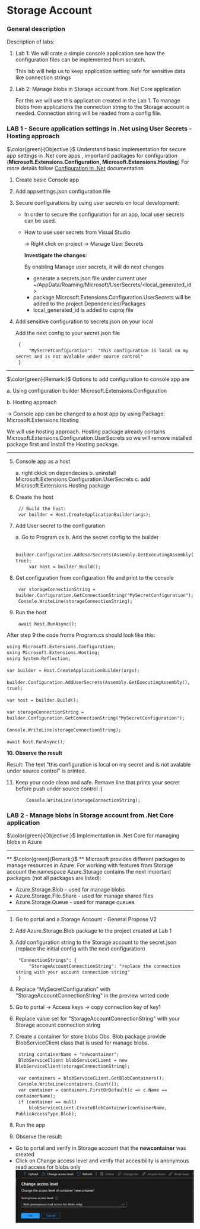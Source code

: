 # Storage Account
### General description

Description of labs:
1. Lab 1: We will crate a simple console application see how the configuration files can be implemented from scratch. 

	This lab will help us to keep application setting safe for sensitive data like connection strings

2. Lab 2: Manage blobs in Storage account from .Net Core application

	For this we will use this application created in the Lab 1. 
	To manage blobs from applications the connection string to the Storage account is needed. 
	Connection string will be readed from a config file.

### LAB 1 - Secure application settings in .Net using User Secrets - Hosting approach
$\color{green}{Objective:}$ Understand basic implementation for secure app settings in .Net core apps
, importand packages for configuration (**Microsoft.Extensions.Configuration, Microsoft.Extensions.Hosting**)
For more details follow [Configuration in .Net](https://learn.microsoft.com/en-us/dotnet/core/extensions/configuration) documentation

1. Create basic Console app
2. Add appsettings.json configuration file
3. Secure configurations by using user secrets on local development:
	- In order to secure the configuration for an app, local user secrets can be used.
	- How to use user secrets from Visual Studio
	
		-> Right click on project -> Manage User Secrets

		**Investigate the changes:**
		
		By enabling Manage user secrets, it will do next changes

		- generate a secrets.json file under current user ~/AppData/Roaming/Microsoft/UserSecrets/<local_generated_id>
		- package Microsoft.Extensions.Configuration.UserSecrets will be added to the project Dependencies/Packages
		- <UserSecretsId>local_generated_id</UserSecretsId> is added to csproj file

4. Add sensitive configuration to secrets.json on your local
			
	Add the next config to your secret.json file
		
		{
			"MySecretConfiguration":  "this configuration is local on my secret and is not avalable under source control"
		}
-------------------------------------------------------------------
$\color{green}{Remark:}$ Options to add configuration to console app are

a. Using configuration builder Microsoft.Extensions.Configuration

b. Hosting approach 

-> Console app can be changed to a host app by using Package: Microsoft.Extensions.Hosting

We will use hosting approach. Hosting package already contains Microsoft.Extensions.Configuration.UserSecrets so we will remove installed package first and install the Hosting package.

--------------------------------------------------------------------

5. Console app as a host

	a. right ckick on dependecies
	b. uninstall Microsoft.Extensions.Configuration.UserSecrets
	c. add Microsoft.Extensions.Hosting package 

6. Create the host

		// Build the host:
		var builder = Host.CreateApplicationBuilder(args);

7. Add User secret to the configuration
	
	a. Go to Program.cs	
	b. Add the secret config to the builder
		
			builder.Configuration.AddUserSecrets(Assembly.GetExecutingAssembly(), true);
			var host = builder.Build();

8. Get configuration from configuration file and print to the console

		var storageConnectionString = builder.Configuration.GetConnectionString("MySecretConfiguration");
		Console.WriteLine(storageConnectionString);

9. Run the host

		await host.RunAsync();


After step 9 the code frome Program.cs should look like this:
		
	using Microsoft.Extensions.Configuration;
	using Microsoft.Extensions.Hosting;
	using System.Reflection;
	
	var builder = Host.CreateApplicationBuilder(args);
	
	builder.Configuration.AddUserSecrets(Assembly.GetExecutingAssembly(), true);

	var host = builder.Build();

	var storageConnectionString = builder.Configuration.GetConnectionString("MySecretConfiguration");

	Console.WriteLine(storageConnectionString);

	await host.RunAsync();
**10. Observe the result**

Result: The text "this configuration is local on my secret and is not avalable under source control" is printed.

11. Keep your code clean and safe. Remove line that prints your secret before push under source control :)
			
			Console.WriteLine(storageConnectionString);

### LAB 2 - Manage blobs in Storage account from .Net Core application	
$\color{green}{Objective:}$ Implementation in .Net Core for managing blobs in Azure


----------------------------------------------------------------------------------
** $\color{green}{Remark:}$ **
Microsoft provides different packages to manage resources in Azure. For working with features from Storage account 
the namespace Azure.Storage contains the next important packages (not all packages are listed):
- Azure.Storage.Blob - used for manage blobs
- Azure.Storage.File.Share - used for manage shared files
- Azure.Storage.Queue - used for manage queues

----------------------------------------------------------------------------------

1. Go to portal and a Storage Account - General Propose V2 
2. Add Azure.Storage.Blob package to the project created at Lab 1
3. Add configuration string to the Storage account to the secret.json (replace the initial config with the next configuration)

		"ConnectionStrings": {
			"StorageAccountConnectionString": "replace the connection string with your account connection string"
		}

4. Replace "MySecretConfiguration" with "StorageAccountConnectionString" in the preview writed code 
5. Go to portal -> Access keys -> copy connection key of key1
6. Replace value set for  "StorageAccountConnectionString" with your Storage account connection string 
7. Create a container for store blobs
	Obs. Blob package provide BlobServiceClient class that is used for manage blobs.  

		string containerName = "newcontainer";
		BlobServiceClient blobServiceCLient = new BlobServiceClient(storageConnectionString);

		var containers = blobServiceCLient.GetBlobContainers();
		Console.WriteLine(containers.Count());
		var container = containers.FirstOrDefault(c => c.Name == containerName);
		if (container == null)
			blobServiceCLient.CreateBlobContainer(containerName, PublicAccessType.Blob);
8. Run the app
9. Observe the result:
- Go to portal and verify in Storage account that the **newcontainer** was created
- Click on Change access level and verify that accesibility is anonymous read access for blobs only
![Blob Accessibility](./Images/StorageAccount/ReadBloAccessibility.PNG "Public access to blob")

		